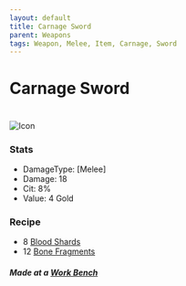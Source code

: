 ```yaml
---
layout: default
title: Carnage Sword 
parent: Weapons
tags: Weapon, Melee, Item, Carnage, Sword 
---
```


# Carnage Sword
#
![Icon](https://raw.githubusercontent.com/koekmeneer/SupernovaMod/main/Items/Weapons/PreHardmode/CarnageSword.png)

### Stats
- DamageType: [Melee]
- Damage: 18
- Cit: 8%
- Value: 4 Gold

### Recipe
- 8 [Blood Shards](https://koekmeneer.github.io/SupernovaMod/docs/items/materials/blood_shards)
- 12 [Bone Fragments](https://koekmeneer.github.io/SupernovaMod/docs/items/materials/bone_fragment)

##### Made at a [Work Bench](https://terraria.fandom.com/wiki/Work_Benches)
